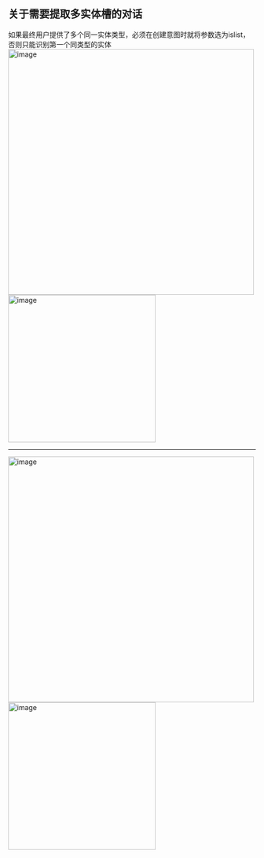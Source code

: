 ## 关于需要提取多实体槽的对话

如果最终用户提供了多个同一实体类型，必须在创建意图时就将参数选为islist，否则只能识别第一个同类型的实体
<img width="500" alt="image" src="https://user-images.githubusercontent.com/98512910/152913383-ec2267da-605f-4820-aa1a-68b23564c593.png"><br/>
<img width="300" alt="image" src="https://user-images.githubusercontent.com/98512910/152913241-4a87c3ee-cabf-4a19-8476-04a7e9dd9f5d.png">

--------------------------------

<img width="500" alt="image" src="https://user-images.githubusercontent.com/98512910/152913531-8d81b00e-b8c7-438a-9e6f-a3bf5265d067.png"><br>
<img width="300" alt="image" src="https://user-images.githubusercontent.com/98512910/152913581-35ce7d05-bda4-4d59-b4c0-b592392bcf17.png">
